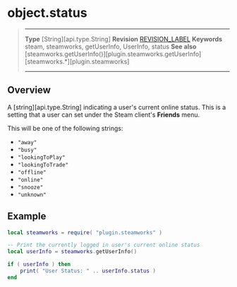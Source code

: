 # object.status

> --------------------- ------------------------------------------------------------------------------------------
> __Type__              [String][api.type.String]
> __Revision__          [REVISION_LABEL](REVISION_URL)
> __Keywords__          steam, steamworks, getUserInfo, UserInfo, status
> __See also__          [steamworks.getUserInfo()][plugin.steamworks.getUserInfo]
>                       [steamworks.*][plugin.steamworks]
> --------------------- ------------------------------------------------------------------------------------------

## Overview

A [string][api.type.String] indicating a user's current online status. This is a setting that a user can set under the Steam client's __Friends__ menu.

This will be one of the following strings:

* `"away"`
* `"busy"`
* `"lookingToPlay"`
* `"lookingToTrade"`
* `"offline"`
* `"online"`
* `"snooze"`
* `"unknown"`


## Example

``````lua
local steamworks = require( "plugin.steamworks" )

-- Print the currently logged in user's current online status
local userInfo = steamworks.getUserInfo()

if ( userInfo ) then
	print( "User Status: " .. userInfo.status )
end
``````
